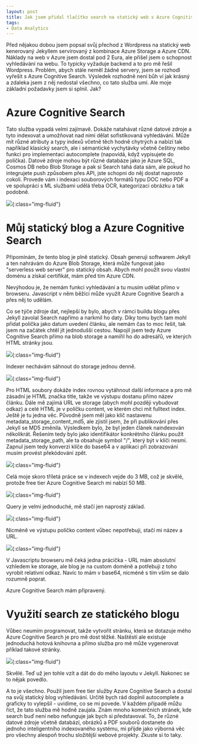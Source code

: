 ```yaml
---
layout: post
title: Jak jsem přidal tlačítko search na statický web s Azure Cognitive Search
tags:
- Data Analytics
---
```

Před nějakou dobou jsem popsal svůj přechod z Wordpress na statický web kenerovaný Jekyllem servírovaný z kombinace Azure Storage a Azure CDN. Náklady na web v Azure jsem dostal pod 2 Eura, ale přišel jsem o schopnost vyhledávání na webu. To typicky vyžaduje backend a to pro mě řešil Wordpress. Problém, abych stále neměl žádné servery, jsem se rozhodl vyřešit s Azure Cognitive Search. Výsledek rozhodně není bůh ví jak krásný a zdaleka jsem z něj nedostal všechno, co tato služba umí. Ale moje základní požadavky jsem si splnil. Jak?

# Azure Cognitive Search
Tato služba vypadá velmi zajímavě. Dokáže natahávat různé datové zdroje a tyto indexovat a umožňovat nad nimi dělat sofistikovaná vyhledávání. Může mít různé atributy a typy indexů včetně těch hodně chytrých a nabízí tak například klasický search, ale i sémantické vychytávky včetně češtiny nebo funkci pro implementaci autocomplete (napovídá, když vypisujete do políčka). Datové zdroje mohou být různé databáze jako je Azure SQL, Cosmos DB nebo Blob Storage a pak si Search tahá data sám, ale pokud ho integrujete push způsobem přes API, jste schopni do něj dostat naprosto cokoli. Provede vám i indexaci souborových formátů typu DOC nebo PDF a ve spolupráci s ML službami udělá třeba OCR, kategorizaci obrázku a tak podobně.

![](/images/2019/2019-11-21-09-39-00.png){:class="img-fluid"}

# Můj statický blog a Azure Cognitive Search
Připomínám, že tento blog je plně statický. Obsah generuji softwarem Jekyll a ten nahrávám do Azure Blob Storage, která může fungovat jako "serverless web server" pro statický obsah. Abych mohl použít svou vlastní doménu a získal certifikát, mám před tím Azure CDN. 

Nevýhodou je, že nemám funkci vyhledávání a tu musím udělat přímo v browseru. Javascript v něm běžící může využít Azure Cognitive Search a přes něj to udělám.

Co se týče zdroje dat, nejlepší by bylo, abych v rámci buildu blogu přes Jekyll zavolal Search napřímo a narkmil ho daty. Díky tomu bych tam mohl přidat políčka jako datum uvedení článku, ale nemám čas to moc řešit, tak jsem na začátek chtěl jít jednodušší cestou. Napojil jsem tedy Azure Cognitive Search přímo na blob storage a namířil ho do adresářů, ve kterých HTML stránky jsou.

![](/images/2019/2019-11-21-09-46-17.png){:class="img-fluid"}

Indexer nechávám sáhnout do storage jednou denně.

![](/images/2019/2019-11-21-09-47-07.png){:class="img-fluid"}

Pro HTML soubory dokáže index rovnou vytáhnout další informace a pro mě zásadní je HTML značka title, takže ve výstupu dostanu přímo název článku. Dále mě zajímá URL ve storage (abych mohl později vybudovat odkaz) a celé HTML je v políčku content, ve kterém chci mít fulltext index. Ještě je tu jedna věc. Původně jsem měl jako klíč nastavenu metadata_storage_content_md5, ale zjistil jsem, že při publikování přes Jekyll se MD5 změnila. Výsledkem bylo, že byl jeden článek naindexován několikrát. Řešením tedy bylo jako identifikátor konkrétního článku použít metadata_storage_path, ale ta obsahuje symbol "/", který být v klíči nesmí. Zapnul jsem tedy konverzi klíče do base64 a v aplikaci při zobrazování musím provést překódování zpět.

![](/images/2019/2019-12-10-12-58-29.png){:class="img-fluid"}

Celá moje skoro tříletá práce se v indexech vejde do 3 MB, což je skvělé, protože free tier Azure Cognitive Search mi nabízí 50 MB.

![](/images/2019/2019-11-21-09-49-48.png){:class="img-fluid"}

Query je velmi jednoduché, mě stačí jen naprostý základ.

![](/images/2019/2019-11-21-09-50-36.png){:class="img-fluid"}

Nicméně ve výstupu políčko content vůbec nepotřebuji, stačí mi název a URL.

![](/images/2019/2019-11-21-09-51-45.png){:class="img-fluid"}

V Javascriptu browseru mě čeká jedna prácička - URL mám absolutní vzhledem ke storage, ale blog je na custom doméně a potřebuji z toho vyrobit relativní odkaz. Navíc to mám v base64, nicméně s tím vším se dalo rozumně poprat.

Azure Cognitive Search mám připravený.

# Využití search ze statického blogu
Vůbec neumím programovat, takže vytvořit stránku, která se dotazuje mého Azure Cognitive Search je pro mě dost těžké. Naštěstí ale existuje jednoduchá hotová knihovna a přímo služba pro mě může vygenerovat příklad takové stránky.

![](/images/2019/2019-11-21-09-54-40.png){:class="img-fluid"}

Skvělé. Teď už jen tohle vzít a dát do do mého layoutu v Jekyll. Nakonec se to nějak povedlo.

A to je všechno. Použil jsem free tier služby Azure Cognitive Search a dostal na svůj statický blog vyhledávání. Určitě bych rád doplnil autocomplete a graficky to vylepšil - uvidíme, co se mi povede. V každém případě můžu říct, že tato služba mě hodně zaujala. Znám mnoho komerčních stránek, kde search buď není nebo nefunguje jak bych si představoval. To, že různé datové zdroje včetně databází, obrázků a PDF souborů dostanete do jednoho inteligentního indexovaného systému, mi přijde jako výborná věc pro všechny alespoň trochu složitější webové projekty. Zkuste si to taky.
